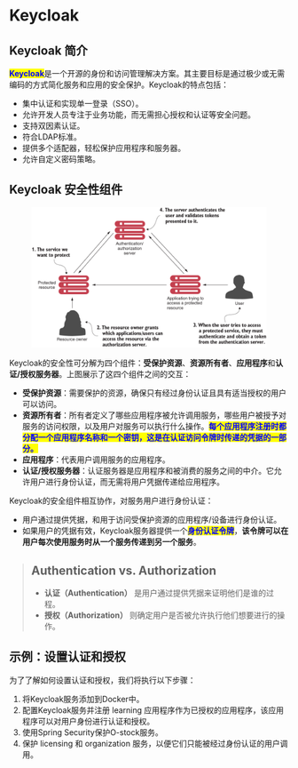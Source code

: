 # Keycloak

## Keycloak 简介

<mark style="color:blue;">**Keycloak**</mark>是一个开源的身份和访问管理解决方案。其主要目标是通过极少或无需编码的方式简化服务和应用的安全保护。Keycloak的特点包括：

* 集中认证和实现单一登录（SSO）。
* 允许开发人员专注于业务功能，而无需担心授权和认证等安全问题。
* 支持双因素认证。
* 符合LDAP标准。
* 提供多个适配器，轻松保护应用程序和服务器。
* 允许自定义密码策略。

## Keycloak 安全性组件

<figure><img src="../../../../.gitbook/assets/image (2) (1) (1).png" alt=""><figcaption></figcaption></figure>

Keycloak的安全性可分解为四个组件：**受保护资源**、**资源所有者**、**应用程序**和**认证/授权服务器**。上图展示了这四个组件之间的交互：

* **受保护资源**：需要保护的资源，确保只有经过身份认证且具有适当授权的用户可以访问。
* **资源所有者**：所有者定义了哪些应用程序被允许调用服务，哪些用户被授予对服务的访问权限，以及用户对服务可以执行什么操作。<mark style="color:blue;">**每个应用程序注册时都分配一个应用程序名称和一个密钥，这是在认证访问令牌时传递的凭据的一部分。**</mark>
* **应用程序**：代表用户调用服务的应用程序。
* **认证/授权服务器**：认证服务器是应用程序和被消费的服务之间的中介。它允许用户进行身份认证，而无需将用户凭据传递给应用程序。

Keycloak的安全组件相互协作，对服务用户进行身份认证：

* 用户通过提供凭据，和用于访问受保护资源的应用程序/设备进行身份认证。
* 如果用户的凭据有效，Keycloak服务器提供一个<mark style="color:blue;">**身份认证令牌**</mark>，**该令牌可以在用户每次使用服务时从一个服务传递到另一个服务**。

> ## Authentication vs. Authorization
>
> * **认证（Authentication）** 是用户通过提供凭据来证明他们是谁的过程。
> * **授权（Authorization）** 则确定用户是否被允许执行他们想要进行的操作。

## 示例：设置认证和授权

为了了解如何设置认证和授权，我们将执行以下步骤：

1. 将Keycloak服务添加到Docker中。
2. 配置Keycloak服务并注册 learning 应用程序作为已授权的应用程序，该应用程序可以对用户身份进行认证和授权。
3. 使用Spring Security保护O-stock服务。
4. 保护 licensing 和 organization 服务，以便它们只能被经过身份认证的用户调用。
